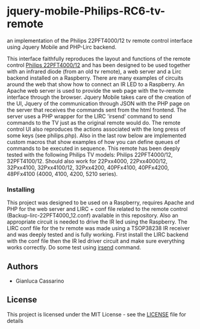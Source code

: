 # jquery-mobile-Philips-RC6-tv-remote
an implementation of the Philips 22PFT4000/12 tv remote control interface using Jquery Mobile and PHP-Lirc backend.

This interface faithfully reproduces the layout and functions of the remote control [Philips 22PFT4000/12](jquery-mobile-Philips-RC6-tv-remote/Philips_22PFT4000_12-remote.jpg) and has been designed to be used together with an infrared diode (from an old tv remote), a web server and a Lirc backend installed on a Raspberry. There are many examples of circuits around the web that show how to connect an IR LED to a Raspberry.
An Apache web server is used to provide the web page with the tv-remote interface through the browser. Jquery Mobile takes care of the creation of the UI, Jquery of the communication through JSON with the PHP page on the server that receives the commands sent from the html frontend. The server uses a PHP wrapper for the LIRC 'irsend' command to send commands to the TV just as the original remote would do. The remote control UI also reproduces the actions associated with the long press of some keys (see philips.php).
Also in the last row below are implemented custom macros that show examples of how you can define queues of commands to be executed in sequence.
This remote has been deeply tested with the following Philips TV models: Philips 22PFT4000/12, 32PFT4100/12. Should also work for 
22Pxx4000, 22Pxx4000/12, 32Pxx4100, 32Pxx4100/12, 32Pxx4200, 40PFx4100, 40PFx4200, 48PFx4100 (4000, 4100, 4200, 5210 series).

### Installing

This project was designed to be used on a Raspberry, requires Apache and PHP for the web server and LIRC + conf file related to the remote control (Backup-lirc-22PFT4000_12.conf) available in this repository. Also an appropriate circuit is needed to drive the IR led using the Raspberry. The LIRC conf file for the tv remote was made using a TSOP38238 IR receiver and was deeply tested and is fully working. First install the LIRC backend with the conf file then the IR led driver circuit and make sure everything works correctly. Do some test using [irsend](http://www.lirc.org/html/irsend.html) command. 

## Authors

* Gianluca Cassarino

## License

This project is licensed under the MIT License - see the [LICENSE](LICENSE) file for details
